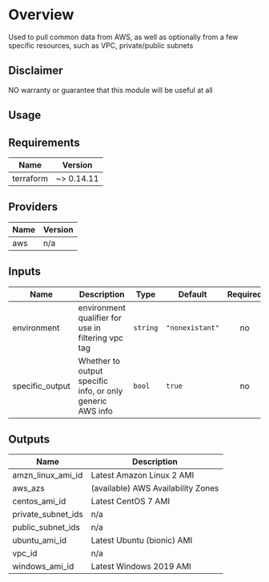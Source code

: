 # Overview

Used to pull common data from AWS, as well as optionally
from a few specific resources, such as VPC, private/public subnets

## Disclaimer

NO warranty or guarantee that this module will be useful
at all

## Usage

<!-- BEGINNING OF PRE-COMMIT-TERRAFORM DOCS HOOK -->
## Requirements

| Name | Version |
|------|---------|
| terraform | ~> 0.14.11 |

## Providers

| Name | Version |
|------|---------|
| aws | n/a |

## Inputs

| Name | Description | Type | Default | Required |
|------|-------------|------|---------|:--------:|
| environment | environment qualifier for use in filtering vpc tag | `string` | `"nonexistant"` | no |
| specific\_output | Whether to output specific info, or only generic AWS info | `bool` | `true` | no |

## Outputs

| Name | Description |
|------|-------------|
| amzn\_linux\_ami\_id | Latest Amazon Linux 2 AMI |
| aws\_azs | (available) AWS Availability Zones |
| centos\_ami\_id | Latest CentOS 7 AMI |
| private\_subnet\_ids | n/a |
| public\_subnet\_ids | n/a |
| ubuntu\_ami\_id | Latest Ubuntu (bionic) AMI |
| vpc\_id | n/a |
| windows\_ami\_id | Latest Windows 2019 AMI |

<!-- END OF PRE-COMMIT-TERRAFORM DOCS HOOK -->
